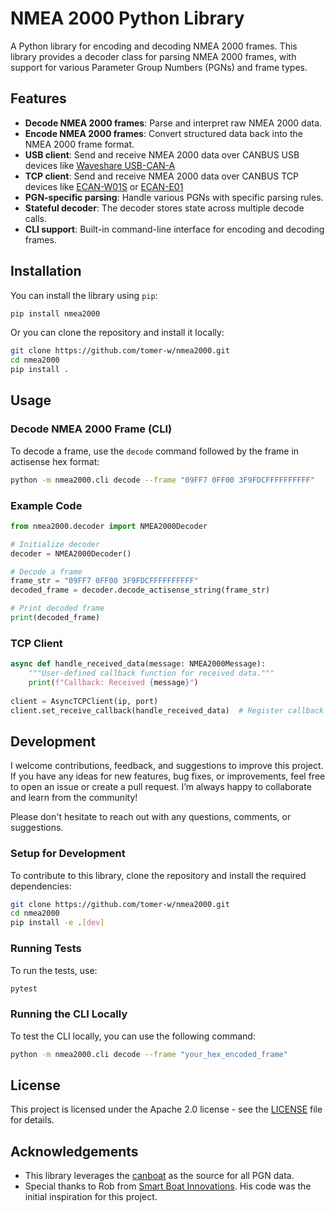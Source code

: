 
# NMEA 2000 Python Library

A Python library for encoding and decoding NMEA 2000 frames. This library provides a decoder class for parsing NMEA 2000 frames, with support for various Parameter Group Numbers (PGNs) and frame types.

## Features

- **Decode NMEA 2000 frames**: Parse and interpret raw NMEA 2000 data.
- **Encode NMEA 2000 frames**: Convert structured data back into the NMEA 2000 frame format.
- **USB client**: Send and receive NMEA 2000 data over CANBUS USB devices like [Waveshare USB-CAN-A](https://www.waveshare.com/wiki/USB-CAN-A)
- **TCP client**: Send and receive NMEA 2000 data over CANBUS TCP devices like [ECAN-W01S](https://www.cdebyte.com/products/ECAN-W01S) or [ECAN-E01](https://www.cdebyte.com/products/ECAN-E01)
- **PGN-specific parsing**: Handle various PGNs with specific parsing rules.
- **Stateful decoder**: The decoder stores state across multiple decode calls.
- **CLI support**: Built-in command-line interface for encoding and decoding frames.

## Installation

You can install the library using `pip`:

```bash
pip install nmea2000
```

Or you can clone the repository and install it locally:

```bash
git clone https://github.com/tomer-w/nmea2000.git
cd nmea2000
pip install .
```

## Usage

### Decode NMEA 2000 Frame (CLI)

To decode a frame, use the `decode` command followed by the frame in actisense hex format:

```bash
python -m nmea2000.cli decode --frame "09FF7 0FF00 3F9FDCFFFFFFFFFF"
```

### Example Code

```python
from nmea2000.decoder import NMEA2000Decoder

# Initialize decoder
decoder = NMEA2000Decoder()

# Decode a frame
frame_str = "09FF7 0FF00 3F9FDCFFFFFFFFFF"
decoded_frame = decoder.decode_actisense_string(frame_str)

# Print decoded frame
print(decoded_frame)
```

### TCP Client

```python
async def handle_received_data(message: NMEA2000Message):
    """User-defined callback function for received data."""
    print(f"Callback: Received {message}")
    
client = AsyncTCPClient(ip, port)
client.set_receive_callback(handle_received_data)  # Register callback
```

<!--### Encode NMEA 2000 Frame (CLI)
TBD
You can also encode data into NMEA 2000 frames using the `encode` command:

```bash
python -m nmea2000.cli encode --data "your_data_to_encode"
``` 

### Example Code
TBD
```python
from nmea2000.encoder import NMEA2000Encoder

# Initialize encoder
encoder = NMEA2000Encoder()

# Data to encode
data = {"manufacturer_code": 1234, "pgn": 65280, "payload": "example_payload"}

# Encode to NMEA 2000 frame
encoded_frame = encoder.encode_pgn_65280(data)

# Print encoded frame
print(encoded_frame)
``` -->

## Development
I welcome contributions, feedback, and suggestions to improve this project. If you have any ideas for new features, bug fixes, or improvements, feel free to open an issue or create a pull request. I’m always happy to collaborate and learn from the community!

Please don't hesitate to reach out with any questions, comments, or suggestions.

### Setup for Development

To contribute to this library, clone the repository and install the required dependencies:

```bash
git clone https://github.com/tomer-w/nmea2000.git
cd nmea2000
pip install -e .[dev]
```

### Running Tests

To run the tests, use:

```bash
pytest
```

### Running the CLI Locally

To test the CLI locally, you can use the following command:

```bash
python -m nmea2000.cli decode --frame "your_hex_encoded_frame"
```

## License

This project is licensed under the Apache 2.0 license - see the [LICENSE](LICENSE) file for details.

## Acknowledgements

- This library leverages the [canboat](https://github.com/canboat/canboat) as the source for all PGN data.
- Special thanks to Rob from [Smart Boat Innovations](https://github.com/SmartBoatInnovations/). His code was the initial inspiration for this project.
